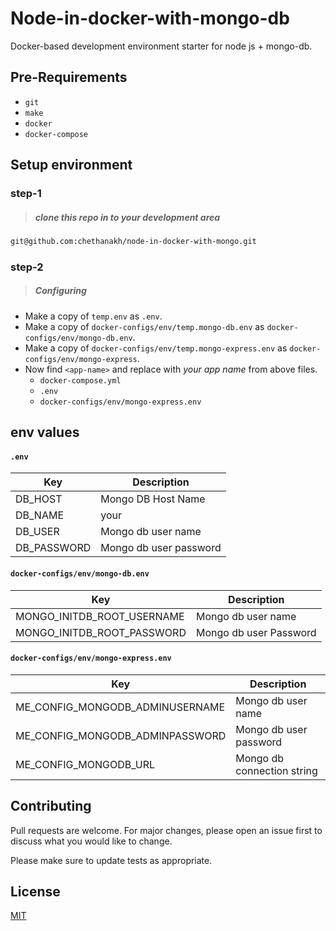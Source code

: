 # Node-in-docker-with-mongo-db
Docker-based development environment starter for node js + mongo-db.

## Pre-Requirements

- `git`
- `make`
- `docker`
- `docker-compose`

## Setup environment
### step-1
> ##### clone this repo in to your development area

```bash
git@github.com:chethanakh/node-in-docker-with-mongo.git
```

### step-2
> ##### Configuring 
- Make a copy of `temp.env` as `.env`.
- Make a copy of `docker-configs/env/temp.mongo-db.env` as `docker-configs/env/mongo-db.env`.
- Make a copy of `docker-configs/env/temp.mongo-express.env` as `docker-configs/env/mongo-express`.
- Now find `<app-name>` and replace with *your app name* from above files.
     - `docker-compose.yml`
     - `.env`
     - `docker-configs/env/mongo-express.env`

## env values
#### `.env`

| Key | Description |
| --- | --- |
|DB_HOST|Mongo DB Host Name|
|DB_NAME|your <app-name>|
|DB_USER|Mongo db user name|
|DB_PASSWORD|Mongo db user password|

#### `docker-configs/env/mongo-db.env`

| Key | Description |
| --- | --- |
|MONGO_INITDB_ROOT_USERNAME|Mongo db user name|
|MONGO_INITDB_ROOT_PASSWORD|Mongo db user Password|

#### `docker-configs/env/mongo-express.env`

| Key | Description |
| --- | --- |
|ME_CONFIG_MONGODB_ADMINUSERNAME|Mongo db user name|
|ME_CONFIG_MONGODB_ADMINPASSWORD|Mongo db user password|
|ME_CONFIG_MONGODB_URL|Mongo db connection string|

## Contributing
Pull requests are welcome. For major changes, please open an issue first to discuss what you would like to change.

Please make sure to update tests as appropriate.

## License
[MIT](https://choosealicense.com/licenses/mit/)